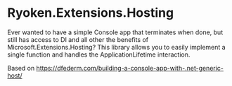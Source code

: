 # Ryoken.Extensions.Hosting

Ever wanted to have a simple Console app that terminates when done, but still has access to DI and all other the benefits of Microsoft.Extensions.Hosting?
This library allows you to easily implement a single function and handles the ApplicationLifetime interaction.

Based on https://dfederm.com/building-a-console-app-with-.net-generic-host/
